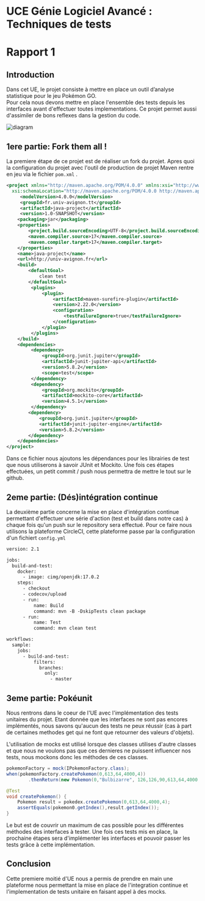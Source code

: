 # UCE Génie Logiciel Avancé : Techniques de tests
# Rapport 1

## Introduction

Dans cet UE, le projet consiste à mettre en place un outil d’analyse statistique pour le jeu Pokémon GO.  
Pour cela nous devons mettre en place l'ensemble des tests depuis les interfaces avant d'effectuer toutes implementations.
Ce projet permet aussi d'assimiler de bons reflexes dans la gestion du code.

![diagram](./TPs/images/diagramme_de_classes.png)

## 1ere partie: Fork them all !

La premiere étape de ce projet est de réaliser un fork du projet.
Apres quoi la configuration du projet avec l'outil de production de projet Maven rentre en jeu via le fichier <code>pom.xml</code> .
```xml
<project xmlns="http://maven.apache.org/POM/4.0.0" xmlns:xsi="http://www.w3.org/2001/XMLSchema-instance"
  xsi:schemaLocation="http://maven.apache.org/POM/4.0.0 http://maven.apache.org/xsd/maven-4.0.0.xsd">
	 <modelVersion>4.0.0</modelVersion>
	 <groupId>fr.univ-avignon.tt</groupId>
	 <artifactId>java-project</artifactId>
	 <version>1.0-SNAPSHOT</version>
	<packaging>jar</packaging>
	<properties>
		<project.build.sourceEncoding>UTF-8</project.build.sourceEncoding>
		<maven.compiler.source>17</maven.compiler.source>
		<maven.compiler.target>17</maven.compiler.target>
	</properties>
	<name>java-project</name>
	<url>http://univ-avignon.fr</url>
	<build>
		<defaultGoal>
			clean test
		</defaultGoal>
		 <plugins>
			 <plugin>
				 <artifactId>maven-surefire-plugin</artifactId>
				 <version>2.22.0</version>
				 <configuration>
					 <testFailureIgnore>true</testFailureIgnore>
				 </configuration>
			 </plugin>
         </plugins>
	</build>
	<dependencies>
		 <dependency>
			 <groupId>org.junit.jupiter</groupId>
			 <artifactId>junit-jupiter-api</artifactId>
			 <version>5.8.2</version>
			 <scope>test</scope>
		 </dependency>
		 <dependency>
			 <groupId>org.mockito</groupId>
			 <artifactId>mockito-core</artifactId>
			 <version>4.5.1</version>
		 </dependency>
		<dependency>
			<groupId>org.junit.jupiter</groupId>
			<artifactId>junit-jupiter-engine</artifactId>
			<version>5.8.2</version>
		</dependency>
	</dependencies>
</project>
```
Dans ce fichier nous ajoutons les dépendances pour les librairies de test que nous utiliserons à savoir JUnit et Mockito.
Une fois ces étapes effectuées, un petit commit / push nous permettra de mettre le tout sur le github.

## 2eme partie: (Dés)intégration continue
La deuxième partie concerne la mise en place d'intégration continue permettant d'effectuer une série d'action (test et build dans notre cas) à chaque fois qu'un push sur le repository sera effectué.
Pour ce faire nous utilisons la plateforme CircleCI, cette plateforme passe par la configuration d'un fichiert <code>config.yml</code>
```xml
version: 2.1

jobs:
  build-and-test:
    docker:
      - image: cimg/openjdk:17.0.2
    steps:
      - checkout
      - codecov/upload
      - run:
          name: Build
          command: mvn -B -DskipTests clean package
      - run:
          name: Test
          command: mvn clean test

workflows:
  sample:
    jobs:
      - build-and-test:
          filters:
            branches:
              only:
                - master
```

## 3eme partie: Pokéunit

Nous rentrons dans le coeur de l'UE avec l'implémentation des tests unitaires du projet.
Etant donnée que les interfaces ne sont pas encores implémentés, nous savons qu'aucun des tests ne peux réussir (cas à part de certaines methodes get qui ne font que retourner des valeurs d'objets).

L'utilisation de mocks est utilisé lorsque des classes utilises d'autre classes et que nous ne voulons pas que ces dernieres ne puissent influencer nos tests,
nous mockons donc les méthodes de ces classes.
```java
pokemonFactory = mock(IPokemonFactory.class);
when(pokemonFactory.createPokemon(0,613,64,4000,4))
        .thenReturn(new Pokemon(0,"Bulbizarre", 126,126,90,613,64,4000,4,56));
```

```java
@Test
void createPokemon() {
    Pokemon result = pokedex.createPokemon(0,613,64,4000,4);
    assertEquals(pokemon0.getIndex(),result.getIndex());
}
```
Le but est de couvrir un maximum de cas possible pour les différentes méthodes des interfaces à tester.
Une fois ces tests mis en place, la prochaine étapes sera d'implémenter les interfaces et 
pouvoir passer les tests grâce à cette implémentation.

## Conclusion

Cette premiere moitié d'UE nous a permis de prendre en main une plateforme nous permettant la mise en place de l'integration continue
et l'implementation de tests unitaire en faisant appel à des mocks. 
